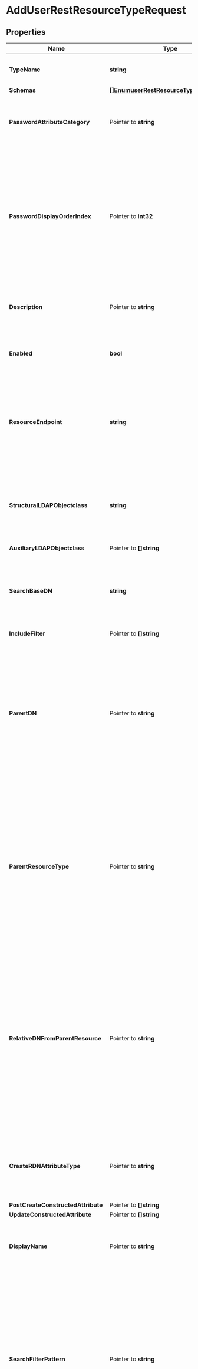 # AddUserRestResourceTypeRequest

## Properties

Name | Type | Description | Notes
------------ | ------------- | ------------- | -------------
**TypeName** | **string** | Name of the new REST Resource Type | 
**Schemas** | [**[]EnumuserRestResourceTypeSchemaUrn**](EnumuserRestResourceTypeSchemaUrn.md) |  | 
**PasswordAttributeCategory** | Pointer to **string** | Specifies which attribute category the password belongs to. | [optional] 
**PasswordDisplayOrderIndex** | Pointer to **int32** | This property determines the display order for the password within its attribute category. Attributes are ordered within their category based on this index from least to greatest. | [optional] 
**Description** | Pointer to **string** | A description for this REST Resource Type | [optional] 
**Enabled** | **bool** | Indicates whether the REST Resource Type is enabled. | 
**ResourceEndpoint** | **string** | The HTTP addressable endpoint of this REST Resource Type relative to a REST API base URL. Do not include a leading &#39;/&#39;. | 
**StructuralLDAPObjectclass** | **string** | Specifies the LDAP structural object class that should be exposed by this REST Resource Type. | 
**AuxiliaryLDAPObjectclass** | Pointer to **[]string** |  | [optional] 
**SearchBaseDN** | **string** | Specifies the base DN of the branch of the LDAP directory where resources of this type are located. | 
**IncludeFilter** | Pointer to **[]string** |  | [optional] 
**ParentDN** | Pointer to **string** | Specifies the DN of the parent entry for new resources of this type, when a parent resource is not provided by the app. The parent DN must be at or below the search base of this resource type. | [optional] 
**ParentResourceType** | Pointer to **string** | Specifies the name of another resource type which may be a parent of new resources of this type. The search base DN of the parent resource type must be at or above the search base DN of this resource type. | [optional] 
**RelativeDNFromParentResource** | Pointer to **string** | Specifies a template for a relative DN from the parent resource which identifies the parent entry for a new resource of this type. If this property is not specified then new resources are created immediately below the parent resource or parent DN. | [optional] 
**CreateRDNAttributeType** | Pointer to **string** | Specifies the name or OID of the LDAP attribute type to be used as the RDN of new resources. | [optional] 
**PostCreateConstructedAttribute** | Pointer to **[]string** |  | [optional] 
**UpdateConstructedAttribute** | Pointer to **[]string** |  | [optional] 
**DisplayName** | Pointer to **string** | A human readable display name for this REST Resource Type. | [optional] 
**SearchFilterPattern** | Pointer to **string** | Specifies the LDAP filter that should be used when searching for resources matching provided search text. All attribute types in the filter pattern referencing the search text must have a Delegated Admin Attribute definition. | [optional] 
**PrimaryDisplayAttributeType** | Pointer to **string** | Specifies the name or OID of the LDAP attribute type which is the primary display attribute. This attribute type must be in the search filter pattern and must have a Delegated Admin Attribute definition. | [optional] 
**DelegatedAdminSearchSizeLimit** | Pointer to **int32** | The maximum number of resources that may be returned from a search request. | [optional] 
**DelegatedAdminReportSizeLimit** | Pointer to **int32** | The maximum number of resources that may be included in a report. | [optional] 
**MembersColumnName** | Pointer to **string** | Specifies the name of the group member column that will be displayed in the Delegated Admin UI | [optional] 
**NonmembersColumnName** | Pointer to **string** | Specifies the name of the group nonmember column that will be displayed in the Delegated Admin UI | [optional] 

## Methods

### NewAddUserRestResourceTypeRequest

`func NewAddUserRestResourceTypeRequest(typeName string, schemas []EnumuserRestResourceTypeSchemaUrn, enabled bool, resourceEndpoint string, structuralLDAPObjectclass string, searchBaseDN string, ) *AddUserRestResourceTypeRequest`

NewAddUserRestResourceTypeRequest instantiates a new AddUserRestResourceTypeRequest object
This constructor will assign default values to properties that have it defined,
and makes sure properties required by API are set, but the set of arguments
will change when the set of required properties is changed

### NewAddUserRestResourceTypeRequestWithDefaults

`func NewAddUserRestResourceTypeRequestWithDefaults() *AddUserRestResourceTypeRequest`

NewAddUserRestResourceTypeRequestWithDefaults instantiates a new AddUserRestResourceTypeRequest object
This constructor will only assign default values to properties that have it defined,
but it doesn't guarantee that properties required by API are set

### GetTypeName

`func (o *AddUserRestResourceTypeRequest) GetTypeName() string`

GetTypeName returns the TypeName field if non-nil, zero value otherwise.

### GetTypeNameOk

`func (o *AddUserRestResourceTypeRequest) GetTypeNameOk() (*string, bool)`

GetTypeNameOk returns a tuple with the TypeName field if it's non-nil, zero value otherwise
and a boolean to check if the value has been set.

### SetTypeName

`func (o *AddUserRestResourceTypeRequest) SetTypeName(v string)`

SetTypeName sets TypeName field to given value.


### GetSchemas

`func (o *AddUserRestResourceTypeRequest) GetSchemas() []EnumuserRestResourceTypeSchemaUrn`

GetSchemas returns the Schemas field if non-nil, zero value otherwise.

### GetSchemasOk

`func (o *AddUserRestResourceTypeRequest) GetSchemasOk() (*[]EnumuserRestResourceTypeSchemaUrn, bool)`

GetSchemasOk returns a tuple with the Schemas field if it's non-nil, zero value otherwise
and a boolean to check if the value has been set.

### SetSchemas

`func (o *AddUserRestResourceTypeRequest) SetSchemas(v []EnumuserRestResourceTypeSchemaUrn)`

SetSchemas sets Schemas field to given value.


### GetPasswordAttributeCategory

`func (o *AddUserRestResourceTypeRequest) GetPasswordAttributeCategory() string`

GetPasswordAttributeCategory returns the PasswordAttributeCategory field if non-nil, zero value otherwise.

### GetPasswordAttributeCategoryOk

`func (o *AddUserRestResourceTypeRequest) GetPasswordAttributeCategoryOk() (*string, bool)`

GetPasswordAttributeCategoryOk returns a tuple with the PasswordAttributeCategory field if it's non-nil, zero value otherwise
and a boolean to check if the value has been set.

### SetPasswordAttributeCategory

`func (o *AddUserRestResourceTypeRequest) SetPasswordAttributeCategory(v string)`

SetPasswordAttributeCategory sets PasswordAttributeCategory field to given value.

### HasPasswordAttributeCategory

`func (o *AddUserRestResourceTypeRequest) HasPasswordAttributeCategory() bool`

HasPasswordAttributeCategory returns a boolean if a field has been set.

### GetPasswordDisplayOrderIndex

`func (o *AddUserRestResourceTypeRequest) GetPasswordDisplayOrderIndex() int32`

GetPasswordDisplayOrderIndex returns the PasswordDisplayOrderIndex field if non-nil, zero value otherwise.

### GetPasswordDisplayOrderIndexOk

`func (o *AddUserRestResourceTypeRequest) GetPasswordDisplayOrderIndexOk() (*int32, bool)`

GetPasswordDisplayOrderIndexOk returns a tuple with the PasswordDisplayOrderIndex field if it's non-nil, zero value otherwise
and a boolean to check if the value has been set.

### SetPasswordDisplayOrderIndex

`func (o *AddUserRestResourceTypeRequest) SetPasswordDisplayOrderIndex(v int32)`

SetPasswordDisplayOrderIndex sets PasswordDisplayOrderIndex field to given value.

### HasPasswordDisplayOrderIndex

`func (o *AddUserRestResourceTypeRequest) HasPasswordDisplayOrderIndex() bool`

HasPasswordDisplayOrderIndex returns a boolean if a field has been set.

### GetDescription

`func (o *AddUserRestResourceTypeRequest) GetDescription() string`

GetDescription returns the Description field if non-nil, zero value otherwise.

### GetDescriptionOk

`func (o *AddUserRestResourceTypeRequest) GetDescriptionOk() (*string, bool)`

GetDescriptionOk returns a tuple with the Description field if it's non-nil, zero value otherwise
and a boolean to check if the value has been set.

### SetDescription

`func (o *AddUserRestResourceTypeRequest) SetDescription(v string)`

SetDescription sets Description field to given value.

### HasDescription

`func (o *AddUserRestResourceTypeRequest) HasDescription() bool`

HasDescription returns a boolean if a field has been set.

### GetEnabled

`func (o *AddUserRestResourceTypeRequest) GetEnabled() bool`

GetEnabled returns the Enabled field if non-nil, zero value otherwise.

### GetEnabledOk

`func (o *AddUserRestResourceTypeRequest) GetEnabledOk() (*bool, bool)`

GetEnabledOk returns a tuple with the Enabled field if it's non-nil, zero value otherwise
and a boolean to check if the value has been set.

### SetEnabled

`func (o *AddUserRestResourceTypeRequest) SetEnabled(v bool)`

SetEnabled sets Enabled field to given value.


### GetResourceEndpoint

`func (o *AddUserRestResourceTypeRequest) GetResourceEndpoint() string`

GetResourceEndpoint returns the ResourceEndpoint field if non-nil, zero value otherwise.

### GetResourceEndpointOk

`func (o *AddUserRestResourceTypeRequest) GetResourceEndpointOk() (*string, bool)`

GetResourceEndpointOk returns a tuple with the ResourceEndpoint field if it's non-nil, zero value otherwise
and a boolean to check if the value has been set.

### SetResourceEndpoint

`func (o *AddUserRestResourceTypeRequest) SetResourceEndpoint(v string)`

SetResourceEndpoint sets ResourceEndpoint field to given value.


### GetStructuralLDAPObjectclass

`func (o *AddUserRestResourceTypeRequest) GetStructuralLDAPObjectclass() string`

GetStructuralLDAPObjectclass returns the StructuralLDAPObjectclass field if non-nil, zero value otherwise.

### GetStructuralLDAPObjectclassOk

`func (o *AddUserRestResourceTypeRequest) GetStructuralLDAPObjectclassOk() (*string, bool)`

GetStructuralLDAPObjectclassOk returns a tuple with the StructuralLDAPObjectclass field if it's non-nil, zero value otherwise
and a boolean to check if the value has been set.

### SetStructuralLDAPObjectclass

`func (o *AddUserRestResourceTypeRequest) SetStructuralLDAPObjectclass(v string)`

SetStructuralLDAPObjectclass sets StructuralLDAPObjectclass field to given value.


### GetAuxiliaryLDAPObjectclass

`func (o *AddUserRestResourceTypeRequest) GetAuxiliaryLDAPObjectclass() []string`

GetAuxiliaryLDAPObjectclass returns the AuxiliaryLDAPObjectclass field if non-nil, zero value otherwise.

### GetAuxiliaryLDAPObjectclassOk

`func (o *AddUserRestResourceTypeRequest) GetAuxiliaryLDAPObjectclassOk() (*[]string, bool)`

GetAuxiliaryLDAPObjectclassOk returns a tuple with the AuxiliaryLDAPObjectclass field if it's non-nil, zero value otherwise
and a boolean to check if the value has been set.

### SetAuxiliaryLDAPObjectclass

`func (o *AddUserRestResourceTypeRequest) SetAuxiliaryLDAPObjectclass(v []string)`

SetAuxiliaryLDAPObjectclass sets AuxiliaryLDAPObjectclass field to given value.

### HasAuxiliaryLDAPObjectclass

`func (o *AddUserRestResourceTypeRequest) HasAuxiliaryLDAPObjectclass() bool`

HasAuxiliaryLDAPObjectclass returns a boolean if a field has been set.

### GetSearchBaseDN

`func (o *AddUserRestResourceTypeRequest) GetSearchBaseDN() string`

GetSearchBaseDN returns the SearchBaseDN field if non-nil, zero value otherwise.

### GetSearchBaseDNOk

`func (o *AddUserRestResourceTypeRequest) GetSearchBaseDNOk() (*string, bool)`

GetSearchBaseDNOk returns a tuple with the SearchBaseDN field if it's non-nil, zero value otherwise
and a boolean to check if the value has been set.

### SetSearchBaseDN

`func (o *AddUserRestResourceTypeRequest) SetSearchBaseDN(v string)`

SetSearchBaseDN sets SearchBaseDN field to given value.


### GetIncludeFilter

`func (o *AddUserRestResourceTypeRequest) GetIncludeFilter() []string`

GetIncludeFilter returns the IncludeFilter field if non-nil, zero value otherwise.

### GetIncludeFilterOk

`func (o *AddUserRestResourceTypeRequest) GetIncludeFilterOk() (*[]string, bool)`

GetIncludeFilterOk returns a tuple with the IncludeFilter field if it's non-nil, zero value otherwise
and a boolean to check if the value has been set.

### SetIncludeFilter

`func (o *AddUserRestResourceTypeRequest) SetIncludeFilter(v []string)`

SetIncludeFilter sets IncludeFilter field to given value.

### HasIncludeFilter

`func (o *AddUserRestResourceTypeRequest) HasIncludeFilter() bool`

HasIncludeFilter returns a boolean if a field has been set.

### GetParentDN

`func (o *AddUserRestResourceTypeRequest) GetParentDN() string`

GetParentDN returns the ParentDN field if non-nil, zero value otherwise.

### GetParentDNOk

`func (o *AddUserRestResourceTypeRequest) GetParentDNOk() (*string, bool)`

GetParentDNOk returns a tuple with the ParentDN field if it's non-nil, zero value otherwise
and a boolean to check if the value has been set.

### SetParentDN

`func (o *AddUserRestResourceTypeRequest) SetParentDN(v string)`

SetParentDN sets ParentDN field to given value.

### HasParentDN

`func (o *AddUserRestResourceTypeRequest) HasParentDN() bool`

HasParentDN returns a boolean if a field has been set.

### GetParentResourceType

`func (o *AddUserRestResourceTypeRequest) GetParentResourceType() string`

GetParentResourceType returns the ParentResourceType field if non-nil, zero value otherwise.

### GetParentResourceTypeOk

`func (o *AddUserRestResourceTypeRequest) GetParentResourceTypeOk() (*string, bool)`

GetParentResourceTypeOk returns a tuple with the ParentResourceType field if it's non-nil, zero value otherwise
and a boolean to check if the value has been set.

### SetParentResourceType

`func (o *AddUserRestResourceTypeRequest) SetParentResourceType(v string)`

SetParentResourceType sets ParentResourceType field to given value.

### HasParentResourceType

`func (o *AddUserRestResourceTypeRequest) HasParentResourceType() bool`

HasParentResourceType returns a boolean if a field has been set.

### GetRelativeDNFromParentResource

`func (o *AddUserRestResourceTypeRequest) GetRelativeDNFromParentResource() string`

GetRelativeDNFromParentResource returns the RelativeDNFromParentResource field if non-nil, zero value otherwise.

### GetRelativeDNFromParentResourceOk

`func (o *AddUserRestResourceTypeRequest) GetRelativeDNFromParentResourceOk() (*string, bool)`

GetRelativeDNFromParentResourceOk returns a tuple with the RelativeDNFromParentResource field if it's non-nil, zero value otherwise
and a boolean to check if the value has been set.

### SetRelativeDNFromParentResource

`func (o *AddUserRestResourceTypeRequest) SetRelativeDNFromParentResource(v string)`

SetRelativeDNFromParentResource sets RelativeDNFromParentResource field to given value.

### HasRelativeDNFromParentResource

`func (o *AddUserRestResourceTypeRequest) HasRelativeDNFromParentResource() bool`

HasRelativeDNFromParentResource returns a boolean if a field has been set.

### GetCreateRDNAttributeType

`func (o *AddUserRestResourceTypeRequest) GetCreateRDNAttributeType() string`

GetCreateRDNAttributeType returns the CreateRDNAttributeType field if non-nil, zero value otherwise.

### GetCreateRDNAttributeTypeOk

`func (o *AddUserRestResourceTypeRequest) GetCreateRDNAttributeTypeOk() (*string, bool)`

GetCreateRDNAttributeTypeOk returns a tuple with the CreateRDNAttributeType field if it's non-nil, zero value otherwise
and a boolean to check if the value has been set.

### SetCreateRDNAttributeType

`func (o *AddUserRestResourceTypeRequest) SetCreateRDNAttributeType(v string)`

SetCreateRDNAttributeType sets CreateRDNAttributeType field to given value.

### HasCreateRDNAttributeType

`func (o *AddUserRestResourceTypeRequest) HasCreateRDNAttributeType() bool`

HasCreateRDNAttributeType returns a boolean if a field has been set.

### GetPostCreateConstructedAttribute

`func (o *AddUserRestResourceTypeRequest) GetPostCreateConstructedAttribute() []string`

GetPostCreateConstructedAttribute returns the PostCreateConstructedAttribute field if non-nil, zero value otherwise.

### GetPostCreateConstructedAttributeOk

`func (o *AddUserRestResourceTypeRequest) GetPostCreateConstructedAttributeOk() (*[]string, bool)`

GetPostCreateConstructedAttributeOk returns a tuple with the PostCreateConstructedAttribute field if it's non-nil, zero value otherwise
and a boolean to check if the value has been set.

### SetPostCreateConstructedAttribute

`func (o *AddUserRestResourceTypeRequest) SetPostCreateConstructedAttribute(v []string)`

SetPostCreateConstructedAttribute sets PostCreateConstructedAttribute field to given value.

### HasPostCreateConstructedAttribute

`func (o *AddUserRestResourceTypeRequest) HasPostCreateConstructedAttribute() bool`

HasPostCreateConstructedAttribute returns a boolean if a field has been set.

### GetUpdateConstructedAttribute

`func (o *AddUserRestResourceTypeRequest) GetUpdateConstructedAttribute() []string`

GetUpdateConstructedAttribute returns the UpdateConstructedAttribute field if non-nil, zero value otherwise.

### GetUpdateConstructedAttributeOk

`func (o *AddUserRestResourceTypeRequest) GetUpdateConstructedAttributeOk() (*[]string, bool)`

GetUpdateConstructedAttributeOk returns a tuple with the UpdateConstructedAttribute field if it's non-nil, zero value otherwise
and a boolean to check if the value has been set.

### SetUpdateConstructedAttribute

`func (o *AddUserRestResourceTypeRequest) SetUpdateConstructedAttribute(v []string)`

SetUpdateConstructedAttribute sets UpdateConstructedAttribute field to given value.

### HasUpdateConstructedAttribute

`func (o *AddUserRestResourceTypeRequest) HasUpdateConstructedAttribute() bool`

HasUpdateConstructedAttribute returns a boolean if a field has been set.

### GetDisplayName

`func (o *AddUserRestResourceTypeRequest) GetDisplayName() string`

GetDisplayName returns the DisplayName field if non-nil, zero value otherwise.

### GetDisplayNameOk

`func (o *AddUserRestResourceTypeRequest) GetDisplayNameOk() (*string, bool)`

GetDisplayNameOk returns a tuple with the DisplayName field if it's non-nil, zero value otherwise
and a boolean to check if the value has been set.

### SetDisplayName

`func (o *AddUserRestResourceTypeRequest) SetDisplayName(v string)`

SetDisplayName sets DisplayName field to given value.

### HasDisplayName

`func (o *AddUserRestResourceTypeRequest) HasDisplayName() bool`

HasDisplayName returns a boolean if a field has been set.

### GetSearchFilterPattern

`func (o *AddUserRestResourceTypeRequest) GetSearchFilterPattern() string`

GetSearchFilterPattern returns the SearchFilterPattern field if non-nil, zero value otherwise.

### GetSearchFilterPatternOk

`func (o *AddUserRestResourceTypeRequest) GetSearchFilterPatternOk() (*string, bool)`

GetSearchFilterPatternOk returns a tuple with the SearchFilterPattern field if it's non-nil, zero value otherwise
and a boolean to check if the value has been set.

### SetSearchFilterPattern

`func (o *AddUserRestResourceTypeRequest) SetSearchFilterPattern(v string)`

SetSearchFilterPattern sets SearchFilterPattern field to given value.

### HasSearchFilterPattern

`func (o *AddUserRestResourceTypeRequest) HasSearchFilterPattern() bool`

HasSearchFilterPattern returns a boolean if a field has been set.

### GetPrimaryDisplayAttributeType

`func (o *AddUserRestResourceTypeRequest) GetPrimaryDisplayAttributeType() string`

GetPrimaryDisplayAttributeType returns the PrimaryDisplayAttributeType field if non-nil, zero value otherwise.

### GetPrimaryDisplayAttributeTypeOk

`func (o *AddUserRestResourceTypeRequest) GetPrimaryDisplayAttributeTypeOk() (*string, bool)`

GetPrimaryDisplayAttributeTypeOk returns a tuple with the PrimaryDisplayAttributeType field if it's non-nil, zero value otherwise
and a boolean to check if the value has been set.

### SetPrimaryDisplayAttributeType

`func (o *AddUserRestResourceTypeRequest) SetPrimaryDisplayAttributeType(v string)`

SetPrimaryDisplayAttributeType sets PrimaryDisplayAttributeType field to given value.

### HasPrimaryDisplayAttributeType

`func (o *AddUserRestResourceTypeRequest) HasPrimaryDisplayAttributeType() bool`

HasPrimaryDisplayAttributeType returns a boolean if a field has been set.

### GetDelegatedAdminSearchSizeLimit

`func (o *AddUserRestResourceTypeRequest) GetDelegatedAdminSearchSizeLimit() int32`

GetDelegatedAdminSearchSizeLimit returns the DelegatedAdminSearchSizeLimit field if non-nil, zero value otherwise.

### GetDelegatedAdminSearchSizeLimitOk

`func (o *AddUserRestResourceTypeRequest) GetDelegatedAdminSearchSizeLimitOk() (*int32, bool)`

GetDelegatedAdminSearchSizeLimitOk returns a tuple with the DelegatedAdminSearchSizeLimit field if it's non-nil, zero value otherwise
and a boolean to check if the value has been set.

### SetDelegatedAdminSearchSizeLimit

`func (o *AddUserRestResourceTypeRequest) SetDelegatedAdminSearchSizeLimit(v int32)`

SetDelegatedAdminSearchSizeLimit sets DelegatedAdminSearchSizeLimit field to given value.

### HasDelegatedAdminSearchSizeLimit

`func (o *AddUserRestResourceTypeRequest) HasDelegatedAdminSearchSizeLimit() bool`

HasDelegatedAdminSearchSizeLimit returns a boolean if a field has been set.

### GetDelegatedAdminReportSizeLimit

`func (o *AddUserRestResourceTypeRequest) GetDelegatedAdminReportSizeLimit() int32`

GetDelegatedAdminReportSizeLimit returns the DelegatedAdminReportSizeLimit field if non-nil, zero value otherwise.

### GetDelegatedAdminReportSizeLimitOk

`func (o *AddUserRestResourceTypeRequest) GetDelegatedAdminReportSizeLimitOk() (*int32, bool)`

GetDelegatedAdminReportSizeLimitOk returns a tuple with the DelegatedAdminReportSizeLimit field if it's non-nil, zero value otherwise
and a boolean to check if the value has been set.

### SetDelegatedAdminReportSizeLimit

`func (o *AddUserRestResourceTypeRequest) SetDelegatedAdminReportSizeLimit(v int32)`

SetDelegatedAdminReportSizeLimit sets DelegatedAdminReportSizeLimit field to given value.

### HasDelegatedAdminReportSizeLimit

`func (o *AddUserRestResourceTypeRequest) HasDelegatedAdminReportSizeLimit() bool`

HasDelegatedAdminReportSizeLimit returns a boolean if a field has been set.

### GetMembersColumnName

`func (o *AddUserRestResourceTypeRequest) GetMembersColumnName() string`

GetMembersColumnName returns the MembersColumnName field if non-nil, zero value otherwise.

### GetMembersColumnNameOk

`func (o *AddUserRestResourceTypeRequest) GetMembersColumnNameOk() (*string, bool)`

GetMembersColumnNameOk returns a tuple with the MembersColumnName field if it's non-nil, zero value otherwise
and a boolean to check if the value has been set.

### SetMembersColumnName

`func (o *AddUserRestResourceTypeRequest) SetMembersColumnName(v string)`

SetMembersColumnName sets MembersColumnName field to given value.

### HasMembersColumnName

`func (o *AddUserRestResourceTypeRequest) HasMembersColumnName() bool`

HasMembersColumnName returns a boolean if a field has been set.

### GetNonmembersColumnName

`func (o *AddUserRestResourceTypeRequest) GetNonmembersColumnName() string`

GetNonmembersColumnName returns the NonmembersColumnName field if non-nil, zero value otherwise.

### GetNonmembersColumnNameOk

`func (o *AddUserRestResourceTypeRequest) GetNonmembersColumnNameOk() (*string, bool)`

GetNonmembersColumnNameOk returns a tuple with the NonmembersColumnName field if it's non-nil, zero value otherwise
and a boolean to check if the value has been set.

### SetNonmembersColumnName

`func (o *AddUserRestResourceTypeRequest) SetNonmembersColumnName(v string)`

SetNonmembersColumnName sets NonmembersColumnName field to given value.

### HasNonmembersColumnName

`func (o *AddUserRestResourceTypeRequest) HasNonmembersColumnName() bool`

HasNonmembersColumnName returns a boolean if a field has been set.


[[Back to Model list]](../README.md#documentation-for-models) [[Back to API list]](../README.md#documentation-for-api-endpoints) [[Back to README]](../README.md)


